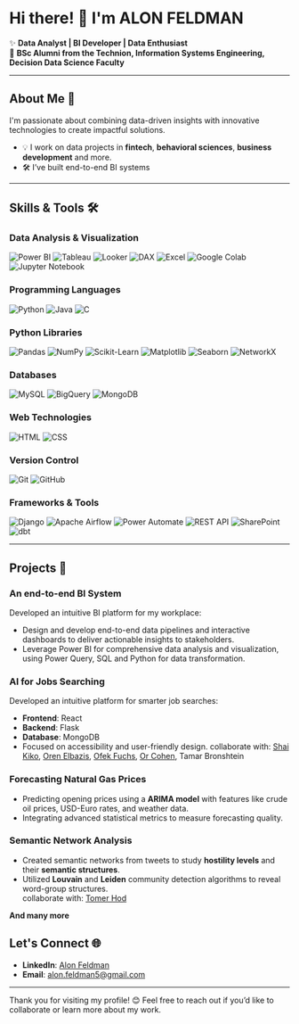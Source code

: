# Hi there! 👋 I'm ALON FELDMAN

✨ **Data Analyst | BI Developer | Data Enthusiast**  
🔭 **BSc Alumni from the Technion, Information Systems Engineering, Decision Data Science Faculty**  

---

## About Me 🌟  
I'm passionate about combining data-driven insights with innovative technologies to create impactful solutions.  
- 💡 I work on data projects in **fintech**, **behavioral sciences**, **business development** and more.   
- 🛠️ I’ve built end-to-end BI systems 

---

## Skills & Tools 🛠️  

### **Data Analysis & Visualization**  
![Power BI](https://img.shields.io/badge/-Power%20BI-F2C811?logo=power-bi&logoColor=black) 
![Tableau](https://img.shields.io/badge/-Tableau-E97627?logo=tableau&logoColor=white) ![Looker](https://img.shields.io/badge/-Looker-4285F4?logo=looker&logoColor=white) ![DAX](https://img.shields.io/badge/-DAX-0078D7?logo=microsoft&logoColor=white) ![Excel](https://img.shields.io/badge/-Excel-217346?logo=microsoft-excel&logoColor=white)  ![Google Colab](https://img.shields.io/badge/-Google%20Colab-F9AB00?logo=google-colab&logoColor=black) ![Jupyter Notebook](https://img.shields.io/badge/-Jupyter-FA0F00?logo=jupyter&logoColor=white)  

### **Programming Languages**  
![Python](https://img.shields.io/badge/-Python-3776AB?logo=python&logoColor=white) ![Java](https://img.shields.io/badge/-Java-007396?logo=java&logoColor=white) ![C](https://img.shields.io/badge/-C-A8B9CC?logo=c&logoColor=black)  

### **Python Libraries**  
![Pandas](https://img.shields.io/badge/-Pandas-150458?logo=pandas&logoColor=white) ![NumPy](https://img.shields.io/badge/-NumPy-013243?logo=numpy&logoColor=white) ![Scikit-Learn](https://img.shields.io/badge/-Scikit--Learn-F7931E?logo=scikit-learn&logoColor=white) ![Matplotlib](https://img.shields.io/badge/-Matplotlib-11557C?logo=python&logoColor=white) ![Seaborn](https://img.shields.io/badge/-Seaborn-3776AB?logo=python&logoColor=white) ![NetworkX](https://img.shields.io/badge/-NetworkX-000000?logo=python&logoColor=white)  

### **Databases**  
![MySQL](https://img.shields.io/badge/-MySQL-4479A1?logo=mysql&logoColor=white) ![BigQuery](https://img.shields.io/badge/-BigQuery-4285F4?logo=google-cloud&logoColor=white) ![MongoDB](https://img.shields.io/badge/-MongoDB-47A248?logo=mongodb&logoColor=white)  

### **Web Technologies**  
![HTML](https://img.shields.io/badge/-HTML5-E34F26?logo=html5&logoColor=white) ![CSS](https://img.shields.io/badge/-CSS3-1572B6?logo=css3&logoColor=white)  

### **Version Control**  
![Git](https://img.shields.io/badge/-Git-F05032?logo=git&logoColor=white) ![GitHub](https://img.shields.io/badge/-GitHub-181717?logo=github&logoColor=white)  

### **Frameworks & Tools**  
![Django](https://img.shields.io/badge/-Django-092E20?logo=django&logoColor=white) ![Apache Airflow](https://img.shields.io/badge/-Airflow-017CEE?logo=apache-airflow&logoColor=white) ![Power Automate](https://img.shields.io/badge/-Power%20Automate-0066CC?logo=power-automate&logoColor=white) ![REST API](https://img.shields.io/badge/-REST%20API-4CAF50?logo=api&logoColor=white) ![SharePoint](https://img.shields.io/badge/-SharePoint-0078D4?logo=microsoft-sharepoint&logoColor=white) ![dbt](https://img.shields.io/badge/-dbt-F2E200?logo=dbt&logoColor=black)  

---

## Projects 🚀  

### An end-to-end BI System 
  Developed an intuitive BI platform for my workplace:
  - Design and develop end-to-end data pipelines and interactive dashboards to deliver actionable insights to stakeholders.
  - Leverage Power BI for comprehensive data analysis and visualization, using Power Query, SQL and Python for data transformation.

### AI for Jobs Searching  
Developed an intuitive platform for smarter job searches:  
- **Frontend**: React  
- **Backend**: Flask  
- **Database**: MongoDB  
- Focused on accessibility and user-friendly design.
collaborate with: [Shai Kiko](https://github.com/shaik1201), [Oren Elbazis](https://github.com/oren1996), [Ofek Fuchs](https://github.com/ofekfuchs), [Or Cohen](https://github.com/orcohen226), Tamar Bronshtein    

### Forecasting Natural Gas Prices  
- Predicting opening prices using a **ARIMA model** with features like crude oil prices, USD-Euro rates, and weather data.  
- Integrating advanced statistical metrics to measure forecasting quality.  

### Semantic Network Analysis  
- Created semantic networks from tweets to study **hostility levels** and their **semantic structures**.  
- Utilized **Louvain** and **Leiden** community detection algorithms to reveal word-group structures.  
collaborate with: [Tomer Hod](https://github.com/tomerhod1) 
  
**And many more**


## Let's Connect 🌐  
- **LinkedIn**: [Alon Feldman](www.linkedin.com/in/alon-feldman5)  
- **Email**: alon.feldman5@gmail.com  

---

Thank you for visiting my profile! 😊 Feel free to reach out if you’d like to collaborate or learn more about my work.

